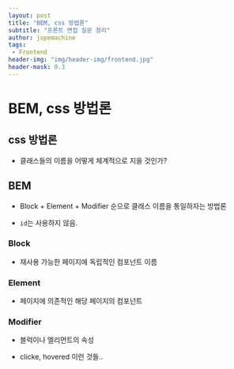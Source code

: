 ```yaml
---
layout: post
title: "BEM, css 방법론"
subtitle: "프론트 면접 질문 정리"
author: jopemachine
tags: 
 - Frontend
header-img: "img/header-img/frontend.jpg"
header-mask: 0.3
---
```


# BEM, css 방법론

## css 방법론

- 클래스들의 이름을 어떻게 체계적으로 지을 것인가?

## BEM

- Block + Element + Modifier 순으로 클래스 이름을 통일하자는 방법론

- `id`는 사용하지 않음.

### Block

- 재사용 가능한 페이지에 독립적인 컴포넌트 이름

### Element

- 페이지에 의존적인 해당 페이지의 컴포넌트

### Modifier

- 블럭이나 엘리먼트의 속성

- clicke, hovered 이런 것들..

